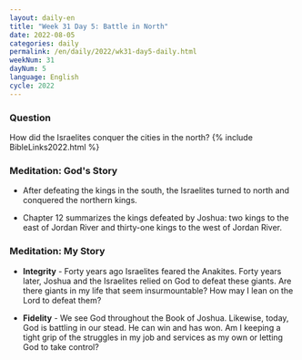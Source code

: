 ```yaml
---
layout: daily-en
title: "Week 31 Day 5: Battle in North"
date: 2022-08-05
categories: daily
permalink: /en/daily/2022/wk31-day5-daily.html
weekNum: 31
dayNum: 5
language: English
cycle: 2022
---
```

### Question     
How did the Israelites conquer the cities in the north?
{% include BibleLinks2022.html %} 

### Meditation: God's Story   
+ After defeating the kings in the south, the Israelites turned to north and conquered the northern kings. 

+ Chapter 12 summarizes the kings defeated by Joshua: two kings to the east of Jordan River and thirty-one kings to the west of Jordan River. 

### Meditation: My Story   
+ **Integrity** - Forty years ago Israelites feared the Anakites. Forty years later, Joshua and the Israelites relied on God to defeat these giants. Are there giants in my life that seem insurmountable? How may I lean on the Lord to defeat them? 

+ **Fidelity** - We see God throughout the Book of Joshua. Likewise, today, God is battling in our stead. He can win and has won. Am I keeping a tight grip of the struggles in my job and services as my own or letting God to take control?
